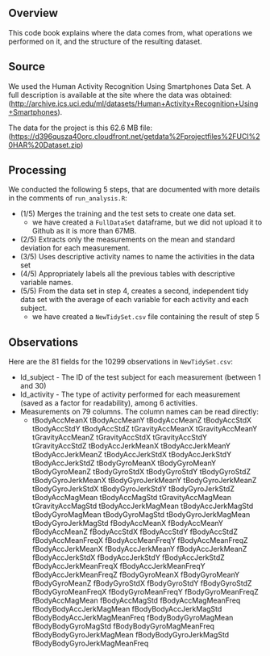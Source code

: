 Overview
--------

This code book explains where the data comes from, what operations we performed on it, and the structure of the resulting dataset.

Source
------

We used the Human Activity Recognition Using Smartphones Data Set. A full description is available at the site where the data was obtained: (<http://archive.ics.uci.edu/ml/datasets/Human+Activity+Recognition+Using+Smartphones>).

The data for the project is this 62.6 MB file: (<https://d396qusza40orc.cloudfront.net/getdata%2Fprojectfiles%2FUCI%20HAR%20Dataset.zip>)

Processing
----------

We conducted the following 5 steps, that are documented with more details in the comments of `run_analysis.R`:

-   (1/5) Merges the training and the test sets to create one data set.
    -   we have created a `FullDataSet` dataframe, but we did not upload it to Github as it is more than 67MB.
-   (2/5) Extracts only the measurements on the mean and standard deviation for each measurement.
-   (3/5) Uses descriptive activity names to name the activities in the data set
-   (4/5) Appropriately labels all the previous tables with descriptive variable names.
-   (5/5) From the data set in step 4, creates a second, independent tidy data set with the average of each variable for each activity and each subject.
    -   we have created a `NewTidySet.csv` file containing the result of step 5

Observations
------------

Here are the 81 fields for the 10299 observations in `NewTidySet.csv`:

-   Id\_subject - The ID of the test subject for each measurement (between 1 and 30)
-   Id\_activity - The type of activity performed for each measurement (saved as a factor for readability), among 6 activities.
-   Measurements on 79 columns. The column names can be read directly:
    -   tBodyAccMeanX tBodyAccMeanY tBodyAccMeanZ tBodyAccStdX tBodyAccStdY tBodyAccStdZ tGravityAccMeanX tGravityAccMeanY tGravityAccMeanZ tGravityAccStdX tGravityAccStdY tGravityAccStdZ tBodyAccJerkMeanX tBodyAccJerkMeanY tBodyAccJerkMeanZ tBodyAccJerkStdX tBodyAccJerkStdY tBodyAccJerkStdZ tBodyGyroMeanX tBodyGyroMeanY tBodyGyroMeanZ tBodyGyroStdX tBodyGyroStdY tBodyGyroStdZ tBodyGyroJerkMeanX tBodyGyroJerkMeanY tBodyGyroJerkMeanZ tBodyGyroJerkStdX tBodyGyroJerkStdY tBodyGyroJerkStdZ tBodyAccMagMean tBodyAccMagStd tGravityAccMagMean tGravityAccMagStd tBodyAccJerkMagMean tBodyAccJerkMagStd tBodyGyroMagMean tBodyGyroMagStd tBodyGyroJerkMagMean tBodyGyroJerkMagStd fBodyAccMeanX fBodyAccMeanY fBodyAccMeanZ fBodyAccStdX fBodyAccStdY fBodyAccStdZ fBodyAccMeanFreqX fBodyAccMeanFreqY fBodyAccMeanFreqZ fBodyAccJerkMeanX fBodyAccJerkMeanY fBodyAccJerkMeanZ fBodyAccJerkStdX fBodyAccJerkStdY fBodyAccJerkStdZ fBodyAccJerkMeanFreqX fBodyAccJerkMeanFreqY fBodyAccJerkMeanFreqZ fBodyGyroMeanX fBodyGyroMeanY fBodyGyroMeanZ fBodyGyroStdX fBodyGyroStdY fBodyGyroStdZ fBodyGyroMeanFreqX fBodyGyroMeanFreqY fBodyGyroMeanFreqZ fBodyAccMagMean fBodyAccMagStd fBodyAccMagMeanFreq fBodyBodyAccJerkMagMean fBodyBodyAccJerkMagStd fBodyBodyAccJerkMagMeanFreq fBodyBodyGyroMagMean fBodyBodyGyroMagStd fBodyBodyGyroMagMeanFreq fBodyBodyGyroJerkMagMean fBodyBodyGyroJerkMagStd fBodyBodyGyroJerkMagMeanFreq
